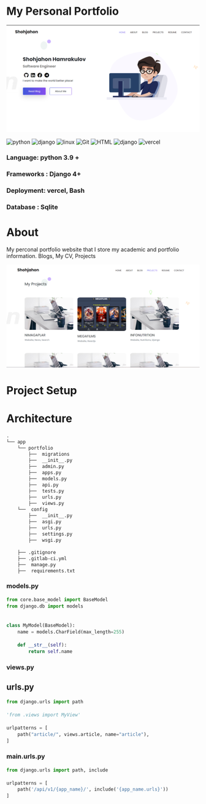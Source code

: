 # My Personal Portfolio
![image](front-page.png)

![python](https://img.shields.io/badge/-python-grey?style=for-the-badge&logo=python&logoColor=white&labelColor=306998)
![django](https://img.shields.io/badge/-django-grey?style=for-the-badge&logo=django&logoColor=white&labelColor=092e20)
![linux](https://img.shields.io/badge/linux-grey?style=for-the-badge&logo=linux&logoColor=white&labelColor=072c61)
![Git](https://img.shields.io/badge/git-%23F05033.svg?style=for-the-badge&logo=git&logoColor=white)
![HTML](https://img.shields.io/badge/-html/css-grey?style=for-the-badge&&logoColor=white&labelColor=306998)
![django](https://img.shields.io/badge/-JavaScript-grey?style=for-the-badge&logoColor=white&labelColor=092e20)
![vercel](https://img.shields.io/badge/vercel-grey?style=for-the-badge&logo=vercel&logoColor=white&labelColor=072c61)

### Language: python 3.9 +

### Frameworks : Django 4+

### Deployment: vercel, Bash

### Database : Sqlite



# About
My perconal portfolio website that I store my academic and portfolio information. Blogs, My CV, Projects

![image](projects-page.png)


# Project Setup



# Architecture

```
.
└── app
    └── portfolio
        ├──  migrations
        ├──  __init__.py
        ├──  admin.py
        ├──  apps.py
        ├──  models.py
        ├──  api.py
        ├──  tests.py
        ├──  urls.py
        ├──  views.py
    └──  config
        ├──  __init__.py
        ├──  asgi.py
        ├──  urls.py
        ├──  settings.py
        ├──  wsgi.py
        
    ├── .gitignore
    ├── .gitlab-ci.yml
    ├──  manage.py
    ├──  requirements.txt
```

### models.py

```python
from core.base_model import BaseModel
from django.db import models


class MyModel(BaseModel):
    name = models.CharField(max_length=255)

    def __str__(self):
        return self.name
```

### views.py

## urls.py

```python
from django.urls import path

'from .views import MyView'

urlpatterns = [
    path("article/", views.article, name="article"),
]
```

### main.urls.py

```python
from django.urls import path, include

urlpatterns = [
    path('/api/v1/{app_name}/', include('{app_name.urls}'))
]
```
